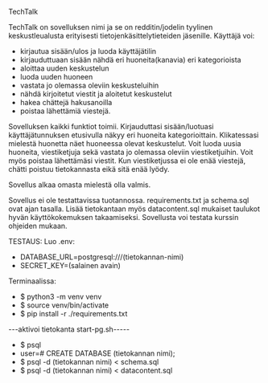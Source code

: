 TechTalk

TechTalk on sovelluksen nimi ja se on redditin/jodelin tyylinen keskustleualusta erityisesti tietojenkäsittelytieteiden jäsenille.
Käyttäjä voi:
- kirjautua sisään/ulos ja luoda käyttäjätilin
- kirjauduttuaan sisään nähdä eri huoneita(kanavia) eri kategorioista
- aloittaa uuden keskustelun
- luoda uuden huoneen
- vastata jo olemassa oleviin keskusteluihin
- nähdä kirjoitetut viestit ja aloitetut keskustelut
- hakea chättejä hakusanoilla
- poistaa lähettämiä viestejä.

Sovelluksen kaikki funktiot toimii. Kirjauduttasi sisään/luotuasi käyttäjätunnuksen etusivulla näkyy eri huoneita kategorioittain. Klikatessasi mielestä huonetta näet huoneessa olevat keskustelut. Voit luoda uusia huoneita, viestiketjuja sekä vastata jo olemassa oleviin viestiketjuihin. Voit myös poistaa lähettämäsi viestit. Kun viestiketjussa ei ole enää viestejä, chätti poistuu tietokannasta eikä sitä enää lyödy.

Sovellus alkaa omasta mielestä olla valmis. 

Sovellus ei ole testattavissa tuotannossa. requirements.txt ja schema.sql ovat ajan tasalla. Lisää tietokantaan myös datacontent.sql mukaiset taulukot hyvän käyttökokemuksen takaamiseksi.  Sovellusta voi testata kurssin ohjeiden mukaan. 

TESTAUS:
Luo .env:
- DATABASE_URL=postgresql:///(tietokannan-nimi)
- SECRET_KEY=(salainen avain)

Terminaalissa:
- $ python3 -m venv venv
- $ source venv/bin/activate
- $ pip install -r ./requirements.txt

---aktivoi tietokanta start-pg.sh-----
- $ psql
- user=# CREATE DATABASE (tietokannan nimi);
- $ psql -d (tietokannan nimi) < schema.sql
- $ psql -d (tietokannan nimi) < datacontent.sql

